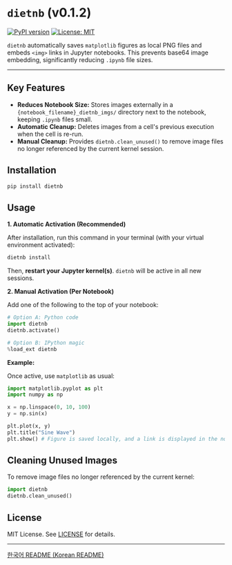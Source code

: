 # `dietnb` (v0.1.2)

[![PyPI version](https://badge.fury.io/py/dietnb.svg)](https://badge.fury.io/py/dietnb)
[![License: MIT](https://img.shields.io/badge/License-MIT-yellow.svg)](https://opensource.org/licenses/MIT)

`dietnb` automatically saves `matplotlib` figures as local PNG files and embeds `<img>` links in Jupyter notebooks. This prevents base64 image embedding, significantly reducing `.ipynb` file sizes.

---

## Key Features

*   **Reduces Notebook Size:** Stores images externally in a `{notebook_filename}_dietnb_imgs/` directory next to the notebook, keeping `.ipynb` files small.
*   **Automatic Cleanup:** Deletes images from a cell's previous execution when the cell is re-run.
*   **Manual Cleanup:** Provides `dietnb.clean_unused()` to remove image files no longer referenced by the current kernel session.

## Installation

```bash
pip install dietnb
```

## Usage

**1. Automatic Activation (Recommended)**

After installation, run this command in your terminal (with your virtual environment activated):

```bash
dietnb install
```
Then, **restart your Jupyter kernel(s)**. `dietnb` will be active in all new sessions.

**2. Manual Activation (Per Notebook)**

Add one of the following to the top of your notebook:

```python
# Option A: Python code
import dietnb
dietnb.activate()
```

```python
# Option B: IPython magic
%load_ext dietnb
```

**Example:**

Once active, use `matplotlib` as usual:

```python
import matplotlib.pyplot as plt
import numpy as np

x = np.linspace(0, 10, 100)
y = np.sin(x)

plt.plot(x, y)
plt.title("Sine Wave")
plt.show() # Figure is saved locally, and a link is displayed in the notebook.
```

## Cleaning Unused Images

To remove image files no longer referenced by the current kernel:

```python
import dietnb
dietnb.clean_unused()
```

## License

MIT License. See [LICENSE](LICENSE) for details.

---
[한국어 README (Korean README)](README_ko.md) 